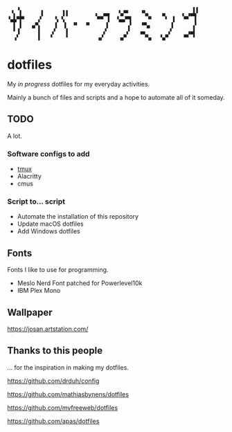 ```
   ▗                                                        ▖▖
 ▝▖ ▌      ▌      ▌▌        ▗  ▄▄   ▚▞▀    ▝▚▖    ▄     ▗ ▗▄▙▘
▝▄▙▀▛▘    ▞    ▝▖▝▖          ▀▀ ▐  ▝▄▄▀▜     ▝▘    ▘ ▐   ▀▘ ▐
  ▌ ▌   ▄▀▖    ▐  ▐  ▝▘  ▝▘     ▌      ▞   ▝▀▄       ▌      ▞
  ▘▐      ▌   ▗▘   ▌           ▞      ▗▘   ▄▖       ▞     ▗▄▌
  ▗▘      ▌   ▘    ▘         ▗▞     ▗▞▘     ▝▚▖  ▝▄▀     ▀▘ ▘
```

# dotfiles

My _in progress_ dotfiles for my everyday activities.

Mainly a bunch of files and scripts and a hope to automate all of it someday.

## TODO

A lot.

### Software configs to add

* [tmux](https://leanpub.com/the-tao-of-tmux/read)
* Alacritty
* cmus

### Script to... script

* Automate the installation of this repository
* Update macOS dotfiles
* Add Windows dotfiles

## Fonts

Fonts I like to use for programming.

* Meslo Nerd Font patched for Powerlevel10k
* IBM Plex Mono

## Wallpaper

https://josan.artstation.com/

## Thanks to this people

... for the inspiration in making my dotfiles.

https://github.com/drduh/config

https://github.com/mathiasbynens/dotfiles

https://github.com/myfreeweb/dotfiles

https://github.com/apas/dotfiles
